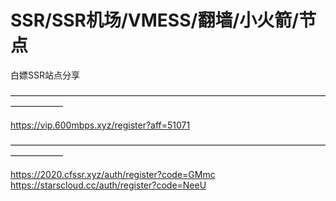 # SSR/SSR机场/VMESS/翻墙/小火箭/节点
白嫖SSR站点分享


——————————————————————————————————————————   

https://vip.600mbps.xyz/register?aff=51071
                                          
—————————————————————————————————————————— 



https://2020.cfssr.xyz/auth/register?code=GMmc
</br>
https://starscloud.cc/auth/register?code=NeeU
